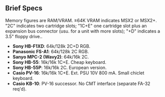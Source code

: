 

Brief Specs
-----------

Memory figures are RAM/VRAM. ≥64K VRAM indicates MSX2 or MSX2+. "2C" indicates
two cartridge slots; "1C+E" one cartridge slot plus an expansion bus connector
(usu. for a unit with more slots); "+D" indicates a 3.5" floppy drive..

- __Sony HB-F1XD__: 64k/128k 2C+D RGB.
- __Panasonic FS-A1__: 64k/128k 2C RGB.
- __Sanyo MPC-2 (Wavy2)__: 64k/16k 2C.
- __Sony HB-55__:  16k/16k 1C+E. Cheap keyboard.
- __Sony HB-55P__: 16k/16k 2C. European version.
- __Casio PV-16__: 16k/16k 1C+E. Ext. PSU 10V 800 mA. Small chiclet keyboard.
- __Casio KB-10__: PV-16 successor. No CMT interface (separate FA-32 req'd).
